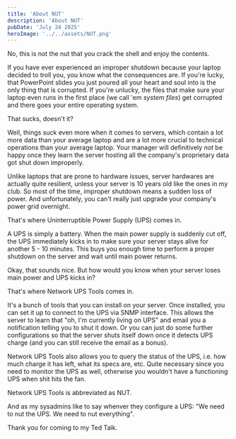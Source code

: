 ```yaml
---
title: 'About NUT'
description: 'About NUT'
pubDate: 'July 24 2025'
heroImage: '../../assets/NUT.png'
---
```


No, this is not the nut that you crack the shell and enjoy the contents.

If you have ever experienced an improper shutdown because your laptop decided to troll you, you know what the consequences are. If you're lucky, that PowerPoint slides you just poured all your heart and soul into is the only thing that is corrupted. If you're unlucky, the files that make sure your laptop even runs in the first place (we call 'em *system files*) get corrupted and there goes your entire operating system.

That sucks, doesn't it?

Well, things suck even more when it comes to servers, which contain a lot more data than your average laptop and are a lot more crucial to technical operations than your average laptop. Your manager will definitively *not* be happy once they learn the server hosting all the company's proprietary data got shut down improperly.

Unlike laptops that are prone to hardware issues, server hardwares are actually quite resilient, unless your server is 10 years old like the ones in my club. So most of the time, improper shutdown means a sudden loss of power. And unfortunately, you can't really just upgrade your company's power grid overnight.

That's where Uninterruptible Power Supply (UPS) comes in.

A UPS is simply a battery. When the main power supply is suddenly cut off, the UPS immediately kicks in to make sure your server stays alive for another 5 - 10 minutes. This buys you enough time to perform a proper shutdown on the server and wait until main power returns.

Okay, that sounds nice. But how would you know when your server loses main power and UPS kicks in?

That's where Network UPS Tools comes in.

It's a bunch of tools that you can install on your server. Once installed, you can set it up to connect to the UPS via SNMP interface. This allows the server to learn that "oh, I'm currently living on UPS" and email you a notification telling you to shut it down. Or you can just do some further configurations so that the server shuts itself down once it detects UPS charge (and you can still receive the email as a bonus).

Network UPS Tools also allows you to query the status of the UPS, i.e. how much charge it has left, what its specs are, etc. Quite necessary since you need to monitor the UPS as well, otherwise you wouldn't have a functioning UPS when shit hits the fan.

Network UPS Tools is abbreviated as NUT.

And as my sysadmins like to say whenver they configure a UPS: "We need to nut the UPS. We need to nut everything".

Thank you for coming to my Ted Talk.